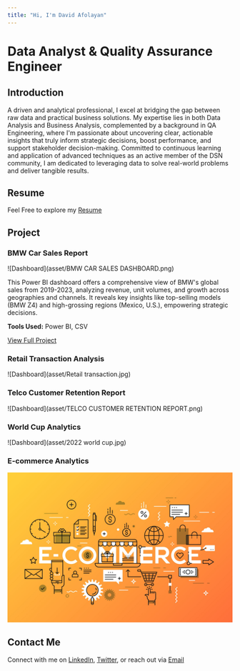 ```yaml
---
title: "Hi, I'm David Afolayan"
---
```


# Data Analyst & Quality Assurance Engineer

## Introduction
A driven and analytical professional, I excel at bridging the gap between raw data and practical business solutions.
My expertise lies in both Data Analysis and Business Analysis, complemented by a background in QA Engineering, where I'm passionate about uncovering clear, actionable insights that truly inform strategic decisions, boost performance, and support stakeholder decision-making. 
Committed to continuous learning and application of advanced techniques as an active member of the DSN community, I am dedicated to leveraging data to solve real-world problems and deliver tangible results.

## Resume
Feel Free to explore my [Resume](https://drive.google.com/file/d/1ncgldoHaIthK-pz-hVEnbk_JJ42p4itk/view?usp=sharing)

## Project
### BMW Car Sales Report 
![Dashboard](asset/BMW CAR SALES DASHBOARD.png)

This Power BI dashboard offers a comprehensive view of BMW's global sales from 2019-2023, analyzing revenue, unit volumes, and growth across geographies and channels. It reveals key insights like top-selling models (BMW Z4) and high-grossing regions (Mexico, U.S.), empowering strategic decisions.

**Tools Used:** Power BI, CSV

[View Full Project](https://github.com/Tolu-DavidAfolayan/BMW_CAR_SALES)

### Retail Transaction Analysis
![Dashboard](asset/Retail transaction.jpg)


### Telco Customer Retention Report
![Dashboard](asset/TELCO CUSTOMER RETENTION REPORT.png)


### World Cup Analytics
![Dashboard](asset/2022 world cup.jpg)


### E-commerce Analytics
![Dashboard](asset/E-Commerce.jpeg)


## Contact Me

Connect with me on [LinkedIn](https://www.linkedin.com/in/afolayan-tolulope/), [Twitter](), or reach out via [Email](david4afolayan@gmail.com)
